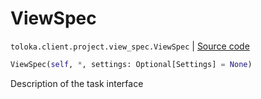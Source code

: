 # ViewSpec
`toloka.client.project.view_spec.ViewSpec` | [Source code](https://github.com/Toloka/toloka-kit/blob/v1.0.1/src/client/project/view_spec.py#L19)

```python
ViewSpec(self, *, settings: Optional[Settings] = None)
```

Description of the task interface

